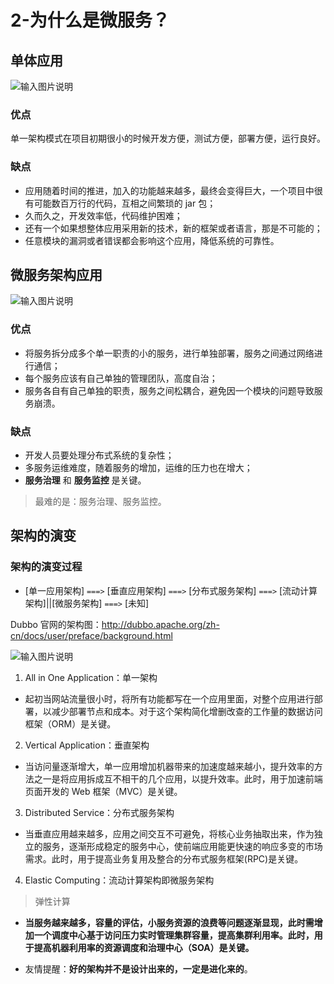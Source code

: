 # 2-为什么是微服务？

## 单体应用

![输入图片说明](https://tva1.sinaimg.cn/large/008i3skNgy1gwuxsa7widj31ke0f4dhj.jpg "屏幕截图.png")

### 优点

单一架构模式在项目初期很小的时候开发方便，测试方便，部署方便，运行良好。

### 缺点

- 应用随着时间的推进，加入的功能越来越多，最终会变得巨大，一个项目中很有可能数百万行的代码，互相之间繁琐的 jar 包；
- 久而久之，开发效率低，代码维护困难；
- 还有一个如果想整体应用采用新的技术，新的框架或者语言，那是不可能的；
- 任意模块的漏洞或者错误都会影响这个应用，降低系统的可靠性。

## 微服务架构应用

![输入图片说明](https://tva1.sinaimg.cn/large/008i3skNgy1gwvo2bkpf5j31oy0j8dik.jpg "屏幕截图.png")

### 优点

- 将服务拆分成多个单一职责的小的服务，进行单独部署，服务之间通过网络进行通信；
- 每个服务应该有自己单独的管理团队，高度自治；
- 服务各自有自己单独的职责，服务之间松耦合，避免因一个模块的问题导致服务崩溃。

### 缺点

- 开发人员要处理分布式系统的复杂性；
- 多服务运维难度，随着服务的增加，运维的压力也在增大；
-  **服务治理** 和 **服务监控** 是关键。

> 最难的是：服务治理、服务监控。

## 架构的演变

### 架构的演变过程

- [单一应用架构] `===>` [垂直应用架构] `===>` [分布式服务架构] `===>` [流动计算架构]||[微服务架构] `===>` [未知]


Dubbo 官网的架构图：http://dubbo.apache.org/zh-cn/docs/user/preface/background.html

![输入图片说明](https://tva1.sinaimg.cn/large/008i3skNgy1gwvo2r2dffj31dx0adwg5.jpg "屏幕截图.png")

1. All in One Application：单一架构

- 起初当网站流量很小时，将所有功能都写在一个应用里面，对整个应用进行部署，以减少部署节点和成本。对于这个架构简化增删改查的工作量的数据访问框架（ORM）是关键。

2. Vertical Application：垂直架构
- 当访问量逐渐增大，单一应用增加机器带来的加速度越来越小，提升效率的方法之一是将应用拆成互不相干的几个应用，以提升效率。此时，用于加速前端页面开发的 Web 框架（MVC）是关键。

3. Distributed Service：分布式服务架构

- 当垂直应用越来越多，应用之间交互不可避免，将核心业务抽取出来，作为独立的服务，逐渐形成稳定的服务中心，使前端应用能更快速的响应多变的市场需求。此时，用于提高业务复用及整合的分布式服务框架(RPC)是关键。

4. Elastic Computing：流动计算架构即微服务架构

> 弹性计算

-  **当服务越来越多，容量的评估，小服务资源的浪费等问题逐渐显现，此时需增加一个调度中心基于访问压力实时管理集群容量，提高集群利用率。此时，用于提高机器利用率的资源调度和治理中心（SOA）是关键。** 

- 友情提醒：**好的架构并不是设计出来的，一定是进化来的**。